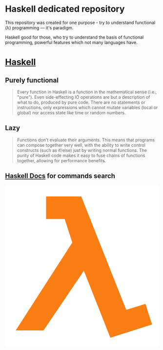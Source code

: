 # Haskell dedicated repository

This repository was created for one purpose - try to understand functional (λ) programming — it's paradigm.

Haskell good for those, who try to understand the basis of functional programming, powerful features which not many languages have.

# [Haskell](https://www.haskell.org/)

## Purely functional
> Every function in Haskell is a function in the mathematical sense (i.e., "pure"). Even side-effecting IO operations are but a description of what to do, produced by pure code. There are no statements or instructions, only expressions which cannot mutate variables (local or global) nor access state like time or random numbers.
## Lazy
> Functions don't evaluate their arguments. This means that programs can compose together very well, with the ability to write control constructs (such as if/else) just by writing normal functions. The purity of Haskell code makes it easy to fuse chains of functions together, allowing for performance benefits.

## [Haskell Docs](https://hoogle.haskell.org/) for commands search

![Lambda](progs/Orange_lambda.svg.png)